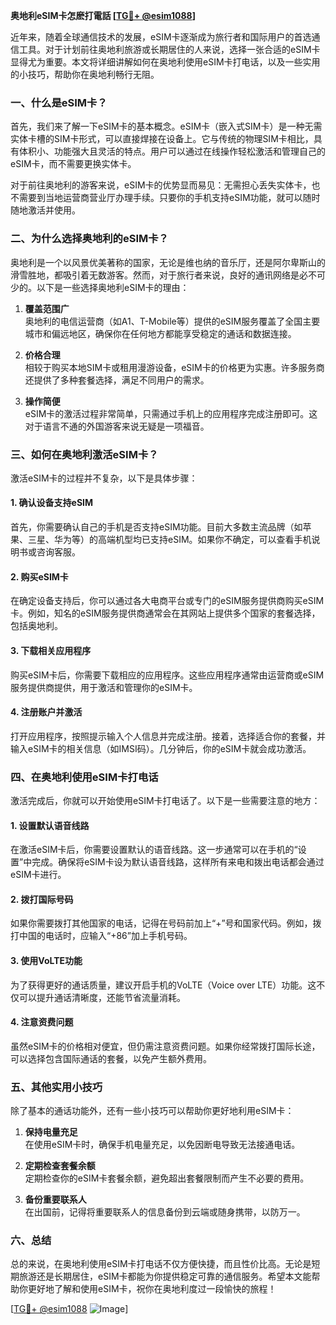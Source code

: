 **奥地利eSIM卡怎麽打電話 [[TG💪+ @esim1088](https://t.me/s/esim1088)]**

近年来，随着全球通信技术的发展，eSIM卡逐渐成为旅行者和国际用户的首选通信工具。对于计划前往奥地利旅游或长期居住的人来说，选择一张合适的eSIM卡显得尤为重要。本文将详细讲解如何在奥地利使用eSIM卡打电话，以及一些实用的小技巧，帮助你在奥地利畅行无阻。

### 一、什么是eSIM卡？

首先，我们来了解一下eSIM卡的基本概念。eSIM卡（嵌入式SIM卡）是一种无需实体卡槽的SIM卡形式，可以直接焊接在设备上。它与传统的物理SIM卡相比，具有体积小、功能强大且灵活的特点。用户可以通过在线操作轻松激活和管理自己的eSIM卡，而不需要更换实体卡。

对于前往奥地利的游客来说，eSIM卡的优势显而易见：无需担心丢失实体卡，也不需要到当地运营商营业厅办理手续。只要你的手机支持eSIM功能，就可以随时随地激活并使用。

### 二、为什么选择奥地利的eSIM卡？

奥地利是一个以风景优美著称的国家，无论是维也纳的音乐厅，还是阿尔卑斯山的滑雪胜地，都吸引着无数游客。然而，对于旅行者来说，良好的通讯网络是必不可少的。以下是一些选择奥地利eSIM卡的理由：

1. **覆盖范围广**  
   奥地利的电信运营商（如A1、T-Mobile等）提供的eSIM服务覆盖了全国主要城市和偏远地区，确保你在任何地方都能享受稳定的通话和数据连接。

2. **价格合理**  
   相较于购买本地SIM卡或租用漫游设备，eSIM卡的价格更为实惠。许多服务商还提供了多种套餐选择，满足不同用户的需求。

3. **操作简便**  
   eSIM卡的激活过程非常简单，只需通过手机上的应用程序完成注册即可。这对于语言不通的外国游客来说无疑是一项福音。

### 三、如何在奥地利激活eSIM卡？

激活eSIM卡的过程并不复杂，以下是具体步骤：

#### 1. 确认设备支持eSIM  
首先，你需要确认自己的手机是否支持eSIM功能。目前大多数主流品牌（如苹果、三星、华为等）的高端机型均已支持eSIM。如果你不确定，可以查看手机说明书或咨询客服。

#### 2. 购买eSIM卡  
在确定设备支持后，你可以通过各大电商平台或专门的eSIM服务提供商购买eSIM卡。例如，知名的eSIM服务提供商通常会在其网站上提供多个国家的套餐选择，包括奥地利。

#### 3. 下载相关应用程序  
购买eSIM卡后，你需要下载相应的应用程序。这些应用程序通常由运营商或eSIM服务提供商提供，用于激活和管理你的eSIM卡。

#### 4. 注册账户并激活  
打开应用程序，按照提示输入个人信息并完成注册。接着，选择适合你的套餐，并输入eSIM卡的相关信息（如IMSI码）。几分钟后，你的eSIM卡就会成功激活。

### 四、在奥地利使用eSIM卡打电话

激活完成后，你就可以开始使用eSIM卡打电话了。以下是一些需要注意的地方：

#### 1. 设置默认语音线路  
在激活eSIM卡后，你需要设置默认的语音线路。这一步通常可以在手机的“设置”中完成。确保将eSIM卡设为默认语音线路，这样所有来电和拨出电话都会通过eSIM卡进行。

#### 2. 拨打国际号码  
如果你需要拨打其他国家的电话，记得在号码前加上“+”号和国家代码。例如，拨打中国的电话时，应输入“+86”加上手机号码。

#### 3. 使用VoLTE功能  
为了获得更好的通话质量，建议开启手机的VoLTE（Voice over LTE）功能。这不仅可以提升通话清晰度，还能节省流量消耗。

#### 4. 注意资费问题  
虽然eSIM卡的价格相对便宜，但仍需注意资费问题。如果你经常拨打国际长途，可以选择包含国际通话的套餐，以免产生额外费用。

### 五、其他实用小技巧

除了基本的通话功能外，还有一些小技巧可以帮助你更好地利用eSIM卡：

1. **保持电量充足**  
   在使用eSIM卡时，确保手机电量充足，以免因断电导致无法接通电话。

2. **定期检查套餐余额**  
   定期检查你的eSIM卡套餐余额，避免超出套餐限制而产生不必要的费用。

3. **备份重要联系人**  
   在出国前，记得将重要联系人的信息备份到云端或随身携带，以防万一。

### 六、总结

总的来说，在奥地利使用eSIM卡打电话不仅方便快捷，而且性价比高。无论是短期旅游还是长期居住，eSIM卡都能为你提供稳定可靠的通信服务。希望本文能帮助你更好地了解和使用eSIM卡，祝你在奥地利度过一段愉快的旅程！

[[TG💪+ @esim1088](https://t.me/s/esim1088) ![Image](https://i.postimg.cc/4NQfJmqS/Snipaste-2025-05-13-00-14-12.png)]